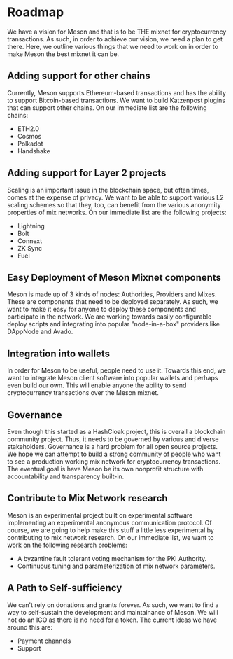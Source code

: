 # Roadmap

We have a vision for Meson and that is to be THE mixnet for cryptocurrency transactions. As such, in order to achieve our vision, we need a plan to get there. Here, we outline various things that we need to work on in order to make Meson the best mixnet it can be.

## Adding support for other chains
Currently, Meson supports Ethereum-based transactions and has the ability to support Bitcoin-based transactions. We want to build Katzenpost plugins that can support other chains. On our immediate list are the following chains:

* ETH2.0
* Cosmos
* Polkadot
* Handshake

## Adding support for Layer 2 projects
Scaling is an important issue in the blockchain space, but often times, comes at the expense of privacy. We want to be able to support various L2 scaling schemes so that they, too, can benefit from the various anonymity properties of mix networks. On our immediate list are the following projects:

* Lightning
* Bolt
* Connext
* ZK Sync
* Fuel

## Easy Deployment of Meson Mixnet components
Meson is made up of 3 kinds of nodes: Authorities, Providers and Mixes. These are components that need to be deployed separately. As such, we want to make it easy for anyone to deploy these components and participate in the network. We are working towards easily configurable deploy scripts and integrating into popular "node-in-a-box" providers like DAppNode and Avado.

## Integration into wallets
In order for Meson to be useful, people need to use it. Towards this end, we want to integrate Meson client software into popular wallets and perhaps even build our own. This will enable anyone the ability to send cryptocurrency transactions over the Meson mixnet. 

## Governance
Even though this started as a HashCloak project, this is overall a blockchain community project. Thus, it needs to be governed by various and diverse stakeholders. Governance is a hard problem for all open source projects. We hope we can attempt to build a strong community of people who want to see a production working mix network for cryptocurrency transactions. The eventual goal is have Meson be its own nonprofit structure with accountability and transparency built-in.

## Contribute to Mix Network research
Meson is an experimental project built on experimental software implementing an experimental anonymous communication protocol. Of course, we are going to help make this stuff a little less experimental by contributing to mix network research. On our immediate list, we want to work on the following research problems:

* A byzantine fault tolerant voting mechanism for the PKI Authority.
* Continuous tuning and parameterization of mix network parameters. 

## A Path to Self-sufficiency
We can't rely on donations and grants forever. As such, we want to find a way to self-sustain the development and maintainance of Meson. We will not do an ICO as there is no need for a token. The current ideas we have around this are:

* Payment channels
* Support
